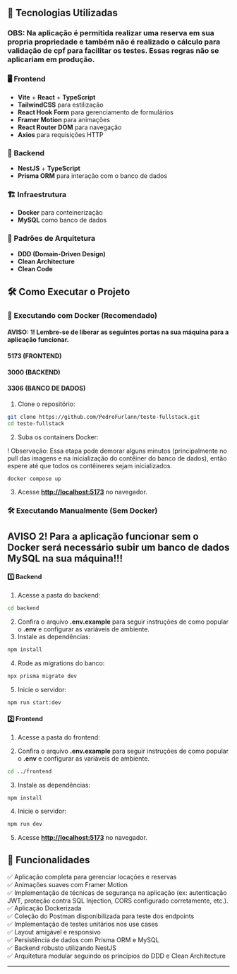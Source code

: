 ## 🚀 Tecnologias Utilizadas

### OBS: Na aplicação é permitida realizar uma reserva em sua propria propriedade e também não é realizado o cálculo para validação de cpf para facilitar os testes. Essas regras não se aplicariam em produção.

### 🖥 Frontend

- **Vite** + **React** + **TypeScript**
- **TailwindCSS** para estilização
- **React Hook Form** para gerenciamento de formulários
- **Framer Motion** para animações
- **React Router DOM** para navegação
- **Axios** para requisições HTTP

### 🔧 Backend

- **NestJS** + **TypeScript**
- **Prisma ORM** para interação com o banco de dados

### 🏗 Infraestrutura

- **Docker** para conteinerização
- **MySQL** como banco de dados

### 📐 Padrões de Arquitetura

- **DDD (Domain-Driven Design)**
- **Clean Architecture**
- **Clean Code**

## 🛠 Como Executar o Projeto

### 🚀 Executando com Docker (Recomendado)

#### AVISO: 1! Lembre-se de liberar as seguintes portas na sua máquina para a aplicação funcionar.
#### 5173 (FRONTEND)
#### 3000 (BACKEND)
#### 3306 (BANCO DE DADOS)

1. Clone o repositório:

```bash
git clone https://github.com/PedroFurlann/teste-fullstack.git
cd teste-fullstack
```

2. Suba os containers Docker:

! Observação: Essa etapa pode demorar alguns minutos (principalmente no pull das imagens e na inicialização do contêiner do banco de dados), então espere até que todos os contêineres sejam inicializados.

```bash
docker compose up
```

3. Acesse **[http://localhost:5173](http://localhost:5173)** no navegador.

### 🛠 Executando Manualmente (Sem Docker)

## AVISO 2! Para a aplicação funcionar sem o Docker será necessário subir um banco de dados MySQL na sua máquina!!!


#### 1️⃣ Backend

1. Acesse a pasta do backend:

```bash
cd backend
```

2. Confira o arquivo **.env.example** para seguir instruções de como popular o **.env** e configurar as variáveis de ambiente.
3. Instale as dependências:

```bash
npm install
```

4. Rode as migrations do banco:


```bash
npx prisma migrate dev
```

5. Inicie o servidor:

```bash
npm run start:dev
```

#### 2️⃣ Frontend

1. Acesse a pasta do frontend:

2. Confira o arquivo **.env.example** para seguir instruções de como popular o **.env** e configurar as variáveis de ambiente.

```bash
cd ../frontend
```

3. Instale as dependências:

```bash
npm install
```

4. Inicie o servidor:

```bash
npm run dev
```

5. Acesse **[http://localhost:5173](http://localhost:5173)** no navegador.

## 📌 Funcionalidades

✅ Aplicação completa para gerenciar locações e reservas  
✅ Animações suaves com Framer Motion  
✅ Implementação de técnicas de segurança na aplicação (ex: autenticação
JWT, proteção contra SQL Injection, CORS configurado corretamente, etc.). 
✅ Aplicação Dockerizada  
✅ Coleção do Postman disponibilizada para teste dos endpoints  
✅ Implementação de testes unitários nos use cases  
✅ Layout amigável e responsivo  
✅ Persistência de dados com Prisma ORM e MySQL  
✅ Backend robusto utilizando NestJS  
✅ Arquitetura modular seguindo os princípios do DDD e Clean Architecture  

---
